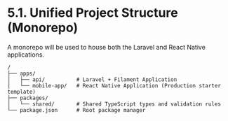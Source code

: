 # 5.1. Unified Project Structure (Monorepo)
A monorepo will be used to house both the Laravel and React Native applications.
```plaintext
/
├── apps/
│   ├── api/          # Laravel + Filament Application
│   └── mobile-app/   # React Native Application (Production starter template)
├── packages/
│   └── shared/       # Shared TypeScript types and validation rules
└── package.json      # Root package manager
